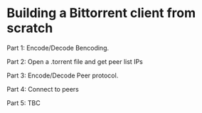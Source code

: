 # Building a Bittorrent client from scratch

Part 1: Encode/Decode Bencoding.

Part 2: Open a .torrent file and get peer list IPs

Part 3: Encode/Decode Peer protocol.

Part 4: Connect to peers

Part 5: TBC
